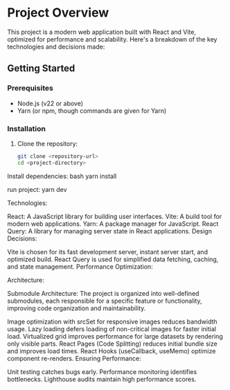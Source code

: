 # Project Overview

This project is a modern web application built with React and Vite, optimized for performance and scalability. Here's a breakdown of the key technologies and decisions made:

## Getting Started

### Prerequisites
- Node.js (v22 or above)
- Yarn (or npm, though commands are given for Yarn)

### Installation
1. Clone the repository:
   ```bash
   git clone <repository-url>
   cd <project-directory>
Install dependencies:
bash
yarn install

run project: yarn dev

Technologies:

React: A JavaScript library for building user interfaces.
Vite: A build tool for modern web applications.
Yarn: A package manager for JavaScript.
React Query: A library for managing server state in React applications.
Design Decisions:

Vite is chosen for its fast development server, instant server start, and optimized build.
React Query is used for simplified data fetching, caching, and state management.
Performance Optimization:

Architecture:

Submodule Architecture: The project is organized into well-defined submodules,
each responsible for a specific feature or functionality, improving code organization and maintainability.

Image optimization with srcSet for responsive images reduces bandwidth usage.
Lazy loading defers loading of non-critical images for faster initial load.
Virtualized grid improves performance for large datasets by rendering only visible parts.
React Pages (Code Splitting) reduces initial bundle size and improves load times.
React Hooks (useCallback, useMemo) optimize component re-renders.
Ensuring Performance:

Unit testing catches bugs early.
Performance monitoring identifies bottlenecks.
Lighthouse audits maintain high performance scores.
